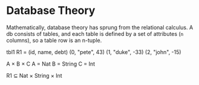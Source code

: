 # Database Theory

Mathematically, database theory has sprung from the relational calculus. A db consists of tables, and each table is defined by a set of attributes (`n` columns), so a table row is an n-tuple.

tbl1
R1 = (id, name, debt)
     (0, "pete", 43)
     (1, "duke", -33)
     (2, "john", -15)

A × B × C
A = Nat
B = String
C = Int

R1 ⊆ Nat × String × Int
